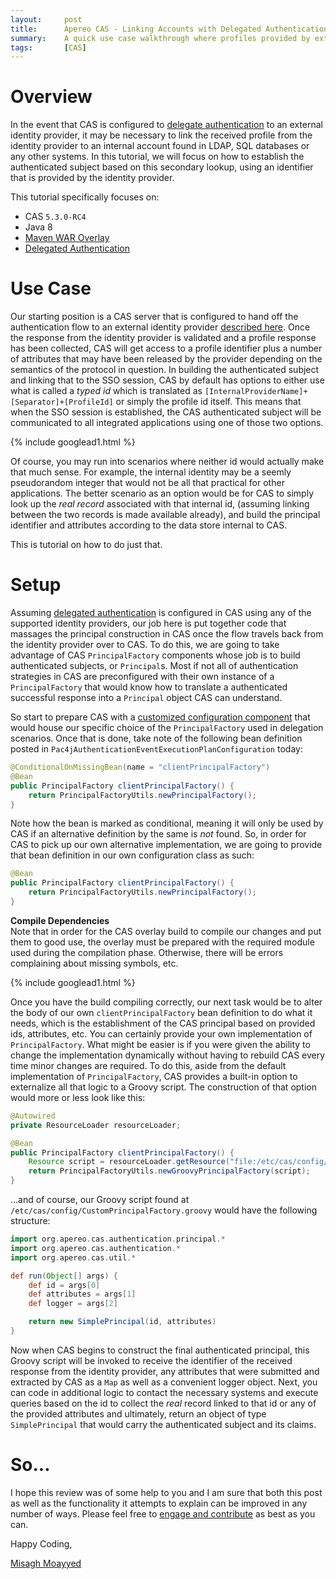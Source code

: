 ```yaml
---
layout:     post
title:      Apereo CAS - Linking Accounts with Delegated Authentication
summary:    A quick use case walkthrough where profiles provided by external identity providers to CAS need to be looked up by an identifier in internal databases before CAS can successfully establish an authenticated subject.
tags:       [CAS]
---
```


# Overview

In the event that CAS is configured to [delegate authentication](https://apereo.github.io/cas/5.3.x/integration/Delegate-Authentication.html) to an external identity provider, it may be necessary to link the received profile from the identity provider to an internal account found in LDAP, SQL databases or any other systems. In this tutorial, we will  focus on how to establish the authenticated subject based on this secondary lookup, using an identifier that is provided by the identity provider.

This tutorial specifically focuses on:

- CAS `5.3.0-RC4`
- Java 8
- [Maven WAR Overlay](https://github.com/apereo/cas-overlay-template)
- [Delegated Authentication](https://apereo.github.io/cas/5.3.x/integration/Delegate-Authentication.html)

# Use Case

Our starting position is a CAS server that is configured to hand off the authentication flow to an external identity provider [described here](https://apereo.github.io/cas/5.3.x/integration/Delegate-Authentication.html). Once the response from the identity provider is validated and a profile response has been collected, CAS will get access to a profile identifier plus a number of attributes that may have been released by the provider depending on the semantics of the protocol in question. In building the authenticated subject and linking that to the SSO session, CAS by default has options to either use what is called a *typed id* which is translated as `[InternalProviderName]+[Separator]+[ProfileId]` or simply the profile id itself. This means that when the SSO session is established, the CAS authenticated subject will be communicated to all integrated applications using one of those two options.

{% include googlead1.html  %}

Of course, you may run into scenarios where neither id would actually make that much sense. For example, the internal identity may be a seemly pseudorandom integer that would not be all that practical for other applications. The better scenario as an option would be for CAS to simply look up the *real record* associated with that internal id, (assuming linking between the two records is made available already), and build the principal identifier and attributes according to the data store internal to CAS.

This is tutorial on how to do just that.

# Setup

Assuming [delegated authentication](https://apereo.github.io/cas/5.3.x/integration/Delegate-Authentication.html) is configured in CAS using any of the supported identity providers, our job here is put together code that massages the principal construction in CAS once the flow travels back from the identity provider over to CAS. To do this, we are going to take advantage of CAS `PrincipalFactory` components whose job is to build authenticated subjects, or `Principal`s. Most if not all of authentication strategies in CAS are preconfigured with their own instance of a `PrincipalFactory` that would know how to translate a authenticated successful response into a `Principal` object CAS can understand.

So start to prepare CAS with a [customized configuration component](https://apereo.github.io/cas/5.3.x/installation/Configuration-Management-Extensions.html) that would house our specific choice of the `PrincipalFactory` used in delegation scenarios. Once that is done, take note of the following bean definition posted in `Pac4jAuthenticationEventExecutionPlanConfiguration` today:

    
```java
@ConditionalOnMissingBean(name = "clientPrincipalFactory")
@Bean
public PrincipalFactory clientPrincipalFactory() {
    return PrincipalFactoryUtils.newPrincipalFactory();
}
```

Note how the bean is marked as conditional, meaning it will only be used by CAS if an alternative definition by the same is *not* found. So, in order for CAS to pick up our own alternative implementation, we are going to provide that bean definition in our own configuration class as such:

```java
@Bean
public PrincipalFactory clientPrincipalFactory() {
    return PrincipalFactoryUtils.newPrincipalFactory();
}
```

<div class="alert alert-info">
<strong>Compile Dependencies</strong><br/>Note that in order for the CAS overlay build to compile our changes and put them to good use, the overlay must be prepared with the required module used during the compilation phase. Otherwise, there will be errors complaining about missing symbols, etc.</div>

{% include googlead1.html  %}

Once you have the build compiling correctly, our next task would be to alter the body of our own `clientPrincipalFactory` bean definition to do what it needs, which is the establishment of the CAS principal based on provided ids, attributes, etc. You can certainly provide your own implementation of `PrincipalFactory`. What might be easier is if you were given the ability to change the implementation dynamically without having to rebuild CAS every time minor changes are required. To do this, aside from the default implementation of `PrincipalFactory`, CAS provides a built-in option to externalize all that logic to a Groovy script. The construction of that option would more or less look like this:

```java
@Autowired
private ResourceLoader resourceLoader;

@Bean
public PrincipalFactory clientPrincipalFactory() {
    Resource script = resourceLoader.getResource("file:/etc/cas/config/CustomPrincipalFactory.groovy");
    return PrincipalFactoryUtils.newGroovyPrincipalFactory(script);
}
```

...and of course, our Groovy script found at `/etc/cas/config/CustomPrincipalFactory.groovy` would have the following structure:

```groovy
import org.apereo.cas.authentication.principal.*
import org.apereo.cas.authentication.*
import org.apereo.cas.util.*

def run(Object[] args) {
    def id = args[0]
    def attributes = args[1]
    def logger = args[2]

    return new SimplePrincipal(id, attributes)
}
```

Now when CAS begins to construct the final authenticated principal, this Groovy script will be invoked to receive the identifier of the received response from the identity provider, any attributes that were submitted and extracted by CAS as a `Map` as well as a convenient logger object. Next, you can code in additional logic to contact the necessary systems and execute queries based on the id to collect the *real* record linked to that id or any of the provided attributes and ultimately, return an object of type `SimplePrincipal` that would carry the authenticated subject and its claims.

# So...

I hope this review was of some help to you and I am sure that both this post as well as the functionality it attempts to explain can be improved in any number of ways. Please feel free to [engage and contribute](https://apereo.github.io/cas/developer/Contributor-Guidelines.html) as best as you can.

Happy Coding,

[Misagh Moayyed](https://fawnoos.com)
